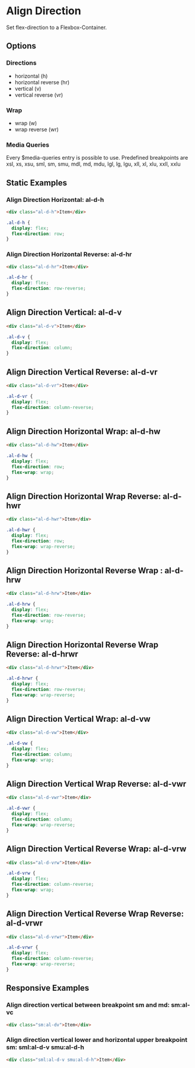 # Align Direction

Set flex-direction to a Flexbox-Container.

## Options

### Directions

- horizontal (h)
- horizontal reverse (hr)
- vertical (v)
- vertical reverse (vr)

### Wrap

- wrap (w)
- wrap reverse (wr)

### Media Queries

Every \$media-queries entry is possible to use. Predefined breakpoints are xsl, xs, xsu, sml, sm, smu, mdl, md, mdu, lgl, lg, lgu, xll, xl, xlu, xxll, xxlu

## Static Examples

### Align Direction Horizontal: **al-d-h**

```html
<div class="al-d-h">Item</div>
```

```css
.al-d-h {
  display: flex;
  flex-direction: row;
}
```

### Align Direction Horizontal Reverse: **al-d-hr**

```html
<div class="al-d-hr">Item</div>
```

```css
.al-d-hr {
  display: flex;
  flex-direction: row-reverse;
}
```

## Align Direction Vertical: **al-d-v**

```html
<div class="al-d-v">Item</div>
```

```css
.al-d-v {
  display: flex;
  flex-direction: column;
}
```

## Align Direction Vertical Reverse: **al-d-vr**

```html
<div class="al-d-vr">Item</div>
```

```css
.al-d-vr {
  display: flex;
  flex-direction: column-reverse;
}
```

## Align Direction Horizontal Wrap: **al-d-hw**

```html
<div class="al-d-hw">Item</div>
```

```css
.al-d-hw {
  display: flex;
  flex-direction: row;
  flex-wrap: wrap;
}
```

## Align Direction Horizontal Wrap Reverse: **al-d-hwr**

```html
<div class="al-d-hwr">Item</div>
```

```css
.al-d-hwr {
  display: flex;
  flex-direction: row;
  flex-wrap: wrap-reverse;
}
```

## Align Direction Horizontal Reverse Wrap : **al-d-hrw**

```html
<div class="al-d-hrw">Item</div>
```

```css
.al-d-hrw {
  display: flex;
  flex-direction: row-reverse;
  flex-wrap: wrap;
}
```

## Align Direction Horizontal Reverse Wrap Reverse: **al-d-hrwr**

```html
<div class="al-d-hrwr">Item</div>
```

```css
.al-d-hrwr {
  display: flex;
  flex-direction: row-reverse;
  flex-wrap: wrap-reverse;
}
```

## Align Direction Vertical Wrap: **al-d-vw**

```html
<div class="al-d-vw">Item</div>
```

```css
.al-d-vw {
  display: flex;
  flex-direction: column;
  flex-wrap: wrap;
}
```

## Align Direction Vertical Wrap Reverse: **al-d-vwr**

```html
<div class="al-d-vwr">Item</div>
```

```css
.al-d-vwr {
  display: flex;
  flex-direction: column;
  flex-wrap: wrap-reverse;
}
```

## Align Direction Vertical Reverse Wrap: **al-d-vrw**

```html
<div class="al-d-vrw">Item</div>
```

```css
.al-d-vrw {
  display: flex;
  flex-direction: column-reverse;
  flex-wrap: wrap;
}
```

## Align Direction Vertical Reverse Wrap Reverse: **al-d-vrwr**

```html
<div class="al-d-vrwr">Item</div>
```

```css
.al-d-vrwr {
  display: flex;
  flex-direction: column-reverse;
  flex-wrap: wrap-reverse;
}
```

## Responsive Examples

### Align direction vertical between breakpoint sm and md: **sm:al-vc**

```html
<div class="sm:al-dv">Item</div>
```

### Align direction vertical lower and horizontal upper breakpoint sm: **sml:al-d-v smu:al-d-h**

```html
<div class="sml:al-d-v smu:al-d-h">Item</div>
```
